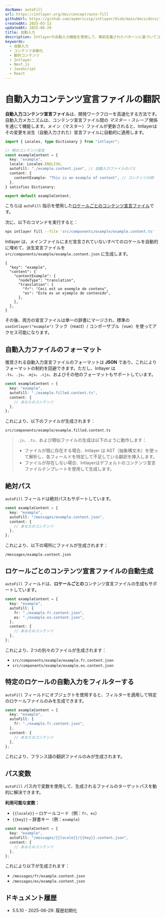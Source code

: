 ```yaml
---
docName: autoFill
url: https://intlayer.org/doc/concept/auto-fill
githubUrl: https://github.com/aymericzip/intlayer/blob/main/docs/docs/ja/autoFill.md
createdAt: 2025-03-13
updatedAt: 2025-06-29
title: 自動入力
description: Intlayerの自動入力機能を使用して、事前定義されたパターンに基づいてコンテンツを自動的に入力する方法を学びます。このドキュメントに従って、プロジェクトで効率的に自動入力機能を実装しましょう。
keywords:
  - 自動入力
  - コンテンツ自動化
  - 動的コンテンツ
  - Intlayer
  - Next.js
  - JavaScript
  - React
---
```


# 自動入力コンテンツ宣言ファイルの翻訳

**自動入力コンテンツ宣言ファイル**は、開発ワークフローを高速化する方法です。
自動入力メカニズムは、コンテンツ宣言ファイル間の _マスター・スレーブ_ 関係を通じて機能します。メイン（マスター）ファイルが更新されると、Intlayerはその変更を派生（自動入力された）宣言ファイルに自動的に適用します。

```ts fileName="src/components/example/example.content.ts"
import { Locales, type Dictionary } from "intlayer";

// 例のコンテンツ宣言
const exampleContent = {
  key: "example",
  locale: Locales.ENGLISH,
  autoFill: "./example.content.json", // 自動入力ファイルのパス
  content: {
    contentExample: "This is an example of content", // コンテンツの例
  },
} satisfies Dictionary;

export default exampleContent;
```

こちらは `autoFill` 指示を使用した[ロケールごとのコンテンツ宣言ファイル](https://github.com/aymericzip/intlayer/blob/main/docs/docs/ja/per_locale_file.md)です。

次に、以下のコマンドを実行すると：

```bash
npx intlayer fill --file 'src/components/example/example.content.ts'
```

Intlayer は、メインファイルにまだ宣言されていないすべてのロケールを自動的に埋めて、派生宣言ファイルを `src/components/example/example.content.json` に生成します。

```json5 fileName="src/components/example/example.content.json"
{
  "key": "example",
  "content": {
    "contentExample": {
      "nodeType": "translation",
      "translation": {
        "fr": "Ceci est un exemple de contenu",
        "es": "Este es un ejemplo de contenido",
      },
    },
  },
}
```

その後、両方の宣言ファイルは単一の辞書にマージされ、標準の `useIntlayer("example")` フック（react）/ コンポーザブル（vue）を使ってアクセス可能になります。

## 自動入力ファイルのフォーマット

推奨される自動入力宣言ファイルのフォーマットは **JSON** であり、これによりフォーマットの制約を回避できます。ただし、Intlayer は `.ts`、`.js`、`.mjs`、`.cjs`、およびその他のフォーマットもサポートしています。

```ts fileName="src/components/example/example.content.ts"
const exampleContent = {
  key: "example",
  autoFill: "./example.filled.content.ts",
  content: {
    // あなたのコンテンツ
  },
};
```

これにより、以下のファイルが生成されます：

```
src/components/example/example.filled.content.ts
```

> `.js`、`.ts`、および類似ファイルの生成は以下のように動作します：
>
> - ファイルが既に存在する場合、Intlayer は AST（抽象構文木）を使って解析し、各フィールドを特定して不足している翻訳を挿入します。
> - ファイルが存在しない場合、Intlayerはデフォルトのコンテンツ宣言ファイルテンプレートを使用して生成します。

## 絶対パス

`autoFill` フィールドは絶対パスもサポートしています。

```ts fileName="src/components/example/example.content.ts"
const exampleContent = {
  key: "example",
  autoFill: "/messages/example.content.json",
  content: {
    // あなたのコンテンツ
  },
};
```

これにより、以下の場所にファイルが生成されます：

```
/messages/example.content.json
```

## ロケールごとのコンテンツ宣言ファイルの自動生成

`autoFill` フィールドは、**ロケールごとの**コンテンツ宣言ファイルの生成もサポートしています。

```ts fileName="src/components/example/example.content.ts"
const exampleContent = {
  key: "example",
  autoFill: {
    fr: "./example.fr.content.json",
    es: "./example.es.content.json",
  },
  content: {
    // あなたのコンテンツ
  },
};
```

これにより、2つの別々のファイルが生成されます：

- `src/components/example/example.fr.content.json`
- `src/components/example/example.es.content.json`

## 特定のロケールの自動入力をフィルターする

`autoFill` フィールドにオブジェクトを使用すると、フィルターを適用して特定のロケールファイルのみを生成できます。

```ts fileName="src/components/example/example.content.ts"
const exampleContent = {
  key: "example",
  autoFill: {
    fr: "./example.fr.content.json",
  },
  content: {
    // あなたのコンテンツ
  },
};
```

これにより、フランス語の翻訳ファイルのみが生成されます。

## パス変数

`autoFill` パス内で変数を使用して、生成されるファイルのターゲットパスを動的に解決できます。

**利用可能な変数：**

- `{{locale}}` – ロケールコード（例：`fr`、`es`）
- `{{key}}` – 辞書キー（例：`example`）

```ts fileName="src/components/example/example.content.ts"
const exampleContent = {
  key: "example",
  autoFill: "/messages/{{locale}}/{{key}}.content.json",
  content: {
    // あなたのコンテンツ
  },
};
```

これにより以下が生成されます：

- `/messages/fr/example.content.json`
- `/messages/es/example.content.json`

## ドキュメント履歴

- 5.5.10 - 2025-06-29: 履歴初期化
